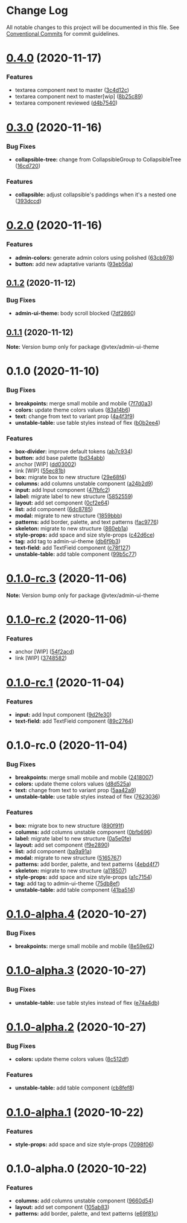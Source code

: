 # Change Log

All notable changes to this project will be documented in this file.
See [Conventional Commits](https://conventionalcommits.org) for commit guidelines.

# [0.4.0](https://github.com/vtex/onda/compare/@vtex/admin-ui-theme@0.3.0...@vtex/admin-ui-theme@0.4.0) (2020-11-17)


### Features

* textarea component next to master ([3c4d12c](https://github.com/vtex/onda/commit/3c4d12cf518972850f6d489c526664eae077a09b))
* textarea component next to master[wip] ([8b25c89](https://github.com/vtex/onda/commit/8b25c89f841d51c534f32daf7765982268f28325))
* textarea component reviewed ([d4b7540](https://github.com/vtex/onda/commit/d4b7540028f8acf2da41a735529244321b7ca7ab))





# [0.3.0](https://github.com/vtex/onda/compare/@vtex/admin-ui-theme@0.2.0...@vtex/admin-ui-theme@0.3.0) (2020-11-16)


### Bug Fixes

* **collapsible-tree:** change from CollapsibleGroup to CollapsibleTree ([16cd720](https://github.com/vtex/onda/commit/16cd7203e129a8db4740adf6ed7aae4650ace007))


### Features

* **collapsible:** adjust collapsible's paddings when it's a nested one ([393dccd](https://github.com/vtex/onda/commit/393dccdc90e31382f83a4aee55d780d59ec9a055))





# [0.2.0](https://github.com/vtex/onda/compare/@vtex/admin-ui-theme@0.1.2...@vtex/admin-ui-theme@0.2.0) (2020-11-16)


### Features

* **admin-colors:** generate admin colors using polished ([63cb978](https://github.com/vtex/onda/commit/63cb978051c86f6da32ecd0ff6e9c6395ee99e40))
* **button:** add new adaptative variants ([93eb56a](https://github.com/vtex/onda/commit/93eb56aded60f54e37db21b19ee1332d4f1a6309))





## [0.1.2](https://github.com/vtex/onda/compare/@vtex/admin-ui-theme@0.1.1...@vtex/admin-ui-theme@0.1.2) (2020-11-12)


### Bug Fixes

* **admin-ui-theme:** body scroll blocked ([7df2860](https://github.com/vtex/onda/commit/7df2860fb4c0593485dd12d81a6a1cc53b8d6d86))





## [0.1.1](https://github.com/vtex/onda/compare/@vtex/admin-ui-theme@0.1.0...@vtex/admin-ui-theme@0.1.1) (2020-11-12)

**Note:** Version bump only for package @vtex/admin-ui-theme





# 0.1.0 (2020-11-10)


### Bug Fixes

* **breakpoints:** merge small mobile and mobile ([7f7d0a3](https://github.com/vtex/onda/commit/7f7d0a34dfeadb9dbeda110b61cb15175ac4cffd))
* **colors:** update theme colors values ([83a14b6](https://github.com/vtex/onda/commit/83a14b67938de9589fd1be3c338c8048f51a1cc5))
* **text:** change from text to variant prop ([4a4f3f9](https://github.com/vtex/onda/commit/4a4f3f9eb0f40b519a7e702405467d7cca34a06b))
* **unstable-table:** use table styles instead of flex ([b0b2ee4](https://github.com/vtex/onda/commit/b0b2ee4764876fe9f88a63a5e19aac7087699924))


### Features

* **box-divider:** improve default tokens ([ab7c934](https://github.com/vtex/onda/commit/ab7c93446338463ffcb44d56cee3e8a67bf0e4aa))
* **button:** add base palette ([bd34abb](https://github.com/vtex/onda/commit/bd34abbc6d514b117df045135d5a1908e20d6fb5))
* anchor [WIP] ([dd03002](https://github.com/vtex/onda/commit/dd030024592d8add620a320960a42352f29f4914))
* link [WIP] ([55ec81b](https://github.com/vtex/onda/commit/55ec81b415cbbd7bac58376cb2951ffc249cfa0f))
* **box:** migrate box to new structure ([29e68f4](https://github.com/vtex/onda/commit/29e68f46fe490f7e8e285e1be0ebfe1d6b56d54f))
* **columns:** add columns unstable component ([a24b2d9](https://github.com/vtex/onda/commit/a24b2d9d309d926f88066c2e2ec354d19981e7da))
* **input:** add Input component ([47fbfc2](https://github.com/vtex/onda/commit/47fbfc226e0e79bd76e1586548aa0d253fea0895))
* **label:** migrate label to new structure ([5852559](https://github.com/vtex/onda/commit/5852559b579cbef5963f663636ded5be41bb4e65))
* **layout:** add set component ([0cf2e64](https://github.com/vtex/onda/commit/0cf2e64982da41b59858782ea66927f48dca25bb))
* **list:** add component ([6dc8785](https://github.com/vtex/onda/commit/6dc878559dfec804a8627dcb86758f8a171c580d))
* **modal:** migrate to new structure ([1859bbb](https://github.com/vtex/onda/commit/1859bbb4c179ad2a08facf1fa3a341086927a193))
* **patterns:** add border, palette, and text patterns ([fac9776](https://github.com/vtex/onda/commit/fac9776da7d4f333d675f1aa121bb45505f8730f))
* **skeleton:** migrate to new structure ([860eb1a](https://github.com/vtex/onda/commit/860eb1aee1e038d3ea658c55dd80f26cfa13d14d))
* **style-props:** add space and size style-props ([c42d6ce](https://github.com/vtex/onda/commit/c42d6cecd9c5515f68e6f9472fb701443e102e38))
* **tag:** add tag to admin-ui-theme ([db6f9b3](https://github.com/vtex/onda/commit/db6f9b339649d42f7f7a50705ff3c0358546cb44))
* **text-field:** add TextField component ([c78f127](https://github.com/vtex/onda/commit/c78f127cd407f43178ce3a9d85054289bdc7b508))
* **unstable-table:** add table component ([99b5c77](https://github.com/vtex/onda/commit/99b5c7779f4e5ed46daffe2a7f4e731fc1f3fad5))





# [0.1.0-rc.3](https://github.com/vtex/onda/compare/@vtex/admin-ui-theme@0.1.0-rc.2...@vtex/admin-ui-theme@0.1.0-rc.3) (2020-11-06)

**Note:** Version bump only for package @vtex/admin-ui-theme





# [0.1.0-rc.2](https://github.com/vtex/onda/compare/@vtex/admin-ui-theme@0.1.0-rc.1...@vtex/admin-ui-theme@0.1.0-rc.2) (2020-11-06)


### Features

* anchor [WIP] ([54f2acd](https://github.com/vtex/onda/commit/54f2acd758ffbbe6a8be9b6ca1f95aaa97ad8735))
* link [WIP] ([3748582](https://github.com/vtex/onda/commit/3748582786583d0ad4d08a51be3b48fdefd593bd))





# [0.1.0-rc.1](https://github.com/vtex/onda/compare/@vtex/admin-ui-theme@0.1.0-rc.0...@vtex/admin-ui-theme@0.1.0-rc.1) (2020-11-04)


### Features

* **input:** add Input component ([9d2fe30](https://github.com/vtex/onda/commit/9d2fe305e9a88980e13e3e05d2f235e730d4c070))
* **text-field:** add TextField component ([89c2764](https://github.com/vtex/onda/commit/89c27643988363beb80b57e06d25ad05cca300da))





# 0.1.0-rc.0 (2020-11-04)


### Bug Fixes

* **breakpoints:** merge small mobile and mobile ([2418007](https://github.com/vtex/onda/commit/2418007442425cc2fed7362f5060ff010a31fa84))
* **colors:** update theme colors values ([d8d525a](https://github.com/vtex/onda/commit/d8d525a537007c27f75921fa116a43ece914f461))
* **text:** change from text to variant prop ([5aa42a9](https://github.com/vtex/onda/commit/5aa42a9562319e3aeb0bfe0581311b1739ee1c19))
* **unstable-table:** use table styles instead of flex ([7623036](https://github.com/vtex/onda/commit/7623036803e281cea3d884a655c8788d4875ad24))


### Features

* **box:** migrate box to new structure ([890f91f](https://github.com/vtex/onda/commit/890f91f7b3081fbd7f53d3576500211995956744))
* **columns:** add columns unstable component ([0bfb696](https://github.com/vtex/onda/commit/0bfb696866b296c44cf9feb0b9720e6dfbe5c590))
* **label:** migrate label to new structure ([0a5e0fe](https://github.com/vtex/onda/commit/0a5e0fea1ccea884de20f42f0271582658abce7e))
* **layout:** add set component ([f9e2890](https://github.com/vtex/onda/commit/f9e28907a14e675e5fdc935f8ebfe3cf15179f5f))
* **list:** add component ([ba9a91a](https://github.com/vtex/onda/commit/ba9a91a5647506e023de6a558d69d89b45721ccc))
* **modal:** migrate to new structure ([5165767](https://github.com/vtex/onda/commit/5165767fc5788fbccf811ad383a3f08a72aedf60))
* **patterns:** add border, palette, and text patterns ([4ebd4f7](https://github.com/vtex/onda/commit/4ebd4f75f87cf88c1a182e7795e558ab9616d186))
* **skeleton:** migrate to new structure ([a118507](https://github.com/vtex/onda/commit/a11850778379d4e3f5bb608878daf4d280b3934b))
* **style-props:** add space and size style-props ([a1c7154](https://github.com/vtex/onda/commit/a1c715425062829102452d86ad3fd2887178a30b))
* **tag:** add tag to admin-ui-theme ([75db8ef](https://github.com/vtex/onda/commit/75db8effb1be25d0f63de7590d5216cb02cea3a5))
* **unstable-table:** add table component ([41ba514](https://github.com/vtex/onda/commit/41ba5148e41de9dc430d3dff72e4d4a5afcdcb7c))





# [0.1.0-alpha.4](https://github.com/vtex/onda/compare/@vtex/admin-ui-theme@0.1.0-alpha.3...@vtex/admin-ui-theme@0.1.0-alpha.4) (2020-10-27)


### Bug Fixes

* **breakpoints:** merge small mobile and mobile ([8e59e62](https://github.com/vtex/onda/commit/8e59e6240e071c7d2f8895acc8ea7fbfe3f60872))





# [0.1.0-alpha.3](https://github.com/vtex/onda/compare/@vtex/admin-ui-theme@0.1.0-alpha.2...@vtex/admin-ui-theme@0.1.0-alpha.3) (2020-10-27)


### Bug Fixes

* **unstable-table:** use table styles instead of flex ([e74a4db](https://github.com/vtex/onda/commit/e74a4db58c867f8216ad7cb5f9b2f42a44752a53))





# [0.1.0-alpha.2](https://github.com/vtex/onda/compare/@vtex/admin-ui-theme@0.1.0-alpha.1...@vtex/admin-ui-theme@0.1.0-alpha.2) (2020-10-27)


### Bug Fixes

* **colors:** update theme colors values ([8c512df](https://github.com/vtex/onda/commit/8c512dfcb2385a6a56a15ee5c1cfd36106237e4e))


### Features

* **unstable-table:** add table component ([cb8fef8](https://github.com/vtex/onda/commit/cb8fef8689de54c04be0e8562bcf15a134fa61fe))





# [0.1.0-alpha.1](https://github.com/vtex/onda/compare/@vtex/admin-ui-theme@0.1.0-alpha.0...@vtex/admin-ui-theme@0.1.0-alpha.1) (2020-10-22)


### Features

* **style-props:** add space and size style-props ([7098f06](https://github.com/vtex/onda/commit/7098f06843f0e02d29c6366eca2cb76e84616802))





# 0.1.0-alpha.0 (2020-10-22)


### Features

* **columns:** add columns unstable component ([9660d54](https://github.com/vtex/onda/commit/9660d54f993d72df529d5e4bf86f0df8919a026d))
* **layout:** add set component ([105ab83](https://github.com/vtex/onda/commit/105ab837ac10d3a0442157f98d562e3d0a16949a))
* **patterns:** add border, palette, and text patterns ([e69f81c](https://github.com/vtex/onda/commit/e69f81c6a72d32f8ce47d0e2e45c317c57b58fab))

